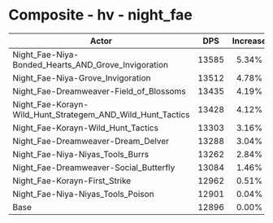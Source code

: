 # Composite - hv - night_fae
| Actor | DPS | Increase |
|---|:---:|:---:|
|Night_Fae-Niya-Bonded_Hearts_AND_Grove_Invigoration|13585|5.34%|
|Night_Fae-Niya-Grove_Invigoration|13512|4.78%|
|Night_Fae-Dreamweaver-Field_of_Blossoms|13435|4.19%|
|Night_Fae-Korayn-Wild_Hunt_Strategem_AND_Wild_Hunt_Tactics|13428|4.12%|
|Night_Fae-Korayn-Wild_Hunt_Tactics|13303|3.16%|
|Night_Fae-Dreamweaver-Dream_Delver|13288|3.04%|
|Night_Fae-Niya-Niyas_Tools_Burrs|13262|2.84%|
|Night_Fae-Dreamweaver-Social_Butterfly|13084|1.46%|
|Night_Fae-Korayn-First_Strike|12962|0.51%|
|Night_Fae-Niya-Niyas_Tools_Poison|12901|0.04%|
|Base|12896|0.00%|
